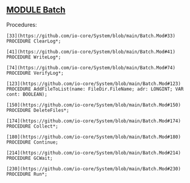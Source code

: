 
## [MODULE Batch](https://github.com/io-core/System/blob/main/Batch.Mod)

Procedures:

```
[33](https://github.com/io-core/System/blob/main/Batch.Mod#33)    PROCEDURE ClearLog*;
```
```
[41](https://github.com/io-core/System/blob/main/Batch.Mod#41)    PROCEDURE WriteLog*;
```
```
[74](https://github.com/io-core/System/blob/main/Batch.Mod#74)    PROCEDURE VerifyLog*;
```
```
[123](https://github.com/io-core/System/blob/main/Batch.Mod#123)    PROCEDURE AddFileToList(name: FileDir.FileName; adr: LONGINT; VAR cont: BOOLEAN);
```
```
[150](https://github.com/io-core/System/blob/main/Batch.Mod#150)    PROCEDURE DeleteFiles*;
```
```
[174](https://github.com/io-core/System/blob/main/Batch.Mod#174)    PROCEDURE Collect*;
```
```
[180](https://github.com/io-core/System/blob/main/Batch.Mod#180)    PROCEDURE Continue;
```
```
[214](https://github.com/io-core/System/blob/main/Batch.Mod#214)    PROCEDURE GCWait;
```
```
[230](https://github.com/io-core/System/blob/main/Batch.Mod#230)    PROCEDURE Run*;
```
